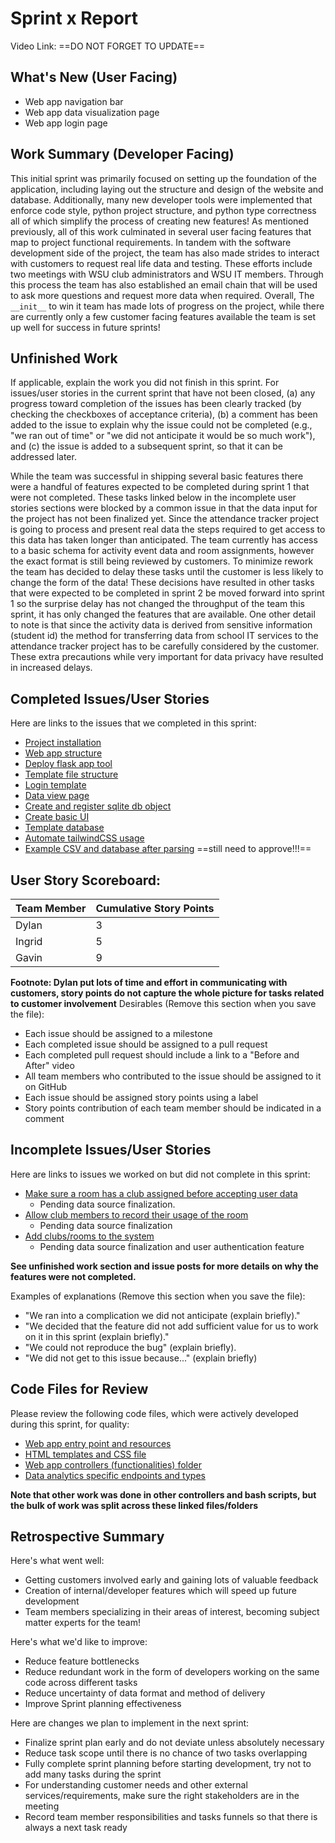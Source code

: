 # Sprint x Report
Video Link:  ==DO NOT FORGET TO UPDATE==
## What's New (User Facing)
* Web app navigation bar
* Web app data visualization page
* Web app login page
## Work Summary (Developer Facing)
This initial sprint was primarily focused on setting up the foundation of the application, including laying out the structure and design of the website and database. Additionally, many new developer tools were implemented that enforce code style, python project structure, and python type correctness all of which simplify the process of creating new features! As mentioned previously, all of this work culminated in several user facing features that map to project functional requirements. In tandem with the software development side of the project, the team has also made strides to interact with customers to request real life data and testing. These efforts include two meetings with WSU club administrators and WSU IT members. Through this process the team has also established an email chain that will be used to ask more questions and request more data when required. Overall, The `__init__` to win it team has made lots of progress on the project, while there are currently only a few customer facing features available the team is set up well for success in future sprints!
## Unfinished Work
If applicable, explain the work you did not finish in this sprint. For issues/user
stories in the current sprint that have not been closed, (a) any progress toward
completion of the issues has been clearly tracked (by checking the checkboxes of
acceptance criteria), (b) a comment has been added to the issue to explain why the
issue could not be completed (e.g., "we ran out of time" or "we did not anticipate
it would be so much work"), and (c) the issue is added to a subsequent sprint, so
that it can be addressed later.

While the team was successful in shipping several basic features there were a handful of features expected to be completed during sprint 1 that were not completed. These tasks linked below in the incomplete user stories sections were blocked by a common issue in that the data input for the project has not been finalized yet. Since the attendance tracker project is going to process and present real data the steps required to get access to this data has taken longer than anticipated. The team currently has access to a basic schema for activity event data and room assignments, however the exact format is still being reviewed by customers. To minimize rework the team has decided to delay these tasks until the customer is less likely to change the form of the data! These decisions have resulted in other tasks that were expected to be completed in sprint 2 be moved forward into sprint 1 so the surprise delay has not changed the throughput of the team this sprint, it has only changed the features that are available. One other detail to note is that since the activity data is derived from sensitive information (student id) the method for transferring data from school IT services to the attendance tracker project has to be carefully considered by the customer. These extra precautions while very important for data privacy have resulted in increased delays.
## Completed Issues/User Stories
Here are links to the issues that we completed in this sprint:
* [Project installation](https://github.com/users/GrTravis2/projects/5/views/1?pane=issue&itemId=132042509&issue=GrTravis2%7CWSU_Cpts_322%7C37)
* [Web app structure](https://github.com/users/GrTravis2/projects/5/views/1?pane=issue&itemId=130974069&issue=GrTravis2%7CWSU_Cpts_322%7C14)
* [Deploy flask app tool](https://github.com/users/GrTravis2/projects/5/views/1?pane=issue&itemId=130974238&issue=GrTravis2%7CWSU_Cpts_322%7C17)
* [Template file structure](https://github.com/users/GrTravis2/projects/5/views/1?pane=issue&itemId=131011376&issue=GrTravis2%7CWSU_Cpts_322%7C22)
* [Login template](https://github.com/users/GrTravis2/projects/5/views/1?pane=issue&itemId=131025687&issue=GrTravis2%7CWSU_Cpts_322%7C24)
* [Data view page](https://github.com/users/GrTravis2/projects/5/views/1?pane=issue&itemId=131885307&issue=GrTravis2%7CWSU_Cpts_322%7C29)
* [Create and register sqlite db object](https://github.com/users/GrTravis2/projects/5/views/1?pane=issue&itemId=131474203&issue=GrTravis2%7CWSU_Cpts_322%7C25)
* [Create basic UI](https://github.com/users/GrTravis2/projects/5/views/1?pane=issue&itemId=131711108&issue=GrTravis2%7CWSU_Cpts_322%7C27)
* [Template database](https://github.com/users/GrTravis2/projects/5/views/1?pane=issue&itemId=130946805&issue=GrTravis2%7CWSU_Cpts_322%7C12)
* [Automate tailwindCSS usage](https://github.com/users/GrTravis2/projects/5/views/1?pane=issue&itemId=131901656&issue=GrTravis2%7CWSU_Cpts_322%7C34)
* [Example CSV and database after parsing](https://github.com/users/GrTravis2/projects/5/views/1?pane=issue&itemId=131896377&issue=GrTravis2%7CWSU_Cpts_322%7C32) ==still need to approve!!!==
## User Story Scoreboard:
| Team Member | Cumulative Story Points |
| ----------- | ----------------------- |
| Dylan       | 3                       |
| Ingrid      | 5                       |
| Gavin       | 9                       |
**Footnote: Dylan put lots of time and effort in communicating with customers, story points do not capture the whole picture for tasks related to customer involvement**
 Desirables (Remove this section when you save the file):
* Each issue should be assigned to a milestone
* Each completed issue should be assigned to a pull request
* Each completed pull request should include a link to a "Before and After" video
* All team members who contributed to the issue should be assigned to it on GitHub
* Each issue should be assigned story points using a label
* Story points contribution of each team member should be indicated in a comment
## Incomplete Issues/User Stories
Here are links to issues we worked on but did not complete in this sprint:
* [Make sure a room has a club assigned before accepting user data](https://github.com/users/GrTravis2/projects/5/views/1?pane=issue&itemId=128355247&issue=GrTravis2%7CWSU_Cpts_322%7C3)
	* Pending data source finalization.
* [Allow club members to record their usage of the room](https://github.com/users/GrTravis2/projects/5/views/1?pane=issue&itemId=128385210&issue=GrTravis2%7CWSU_Cpts_322%7C10)
	* Pending data source finalization
* [Add clubs/rooms to the system](https://github.com/users/GrTravis2/projects/5/views/1?pane=issue&itemId=128356784&issue=GrTravis2%7CWSU_Cpts_322%7C8)
	* Pending data source finalization and user authentication feature

**See unfinished work section and issue posts for more details on why the features were not completed.**

Examples of explanations (Remove this section when you save the file):
* "We ran into a complication we did not anticipate (explain briefly)."
* "We decided that the feature did not add sufficient value for us to work on it in this sprint (explain briefly)."
* "We could not reproduce the bug" (explain briefly).
* "We did not get to this issue because..." (explain briefly)
## Code Files for Review
Please review the following code files, which were actively developed during this
sprint, for quality:
* [Web app entry point and resources](https://github.com/GrTravis2/WSU_Cpts_322/blob/master/attendance_tracker/app.py)
* [HTML templates and CSS file](https://github.com/GrTravis2/WSU_Cpts_322/tree/master/attendance_tracker/templates)
* [Web app controllers (functionalities) folder](https://github.com/GrTravis2/WSU_Cpts_322/tree/master/attendance_tracker/controllers)
* [Data analytics specific endpoints and types](https://github.com/GrTravis2/WSU_Cpts_322/blob/master/attendance_tracker/controllers/analytics.py)

**Note that other work was done in other controllers and bash scripts, but the bulk of work was split across these linked files/folders**

## Retrospective Summary
Here's what went well:
* Getting customers involved early and gaining lots of valuable feedback
* Creation of internal/developer features which will speed up future development
* Team members specializing in their areas of interest, becoming subject matter experts for the team!

Here's what we'd like to improve:
* Reduce feature bottlenecks
* Reduce redundant work in the form of developers working on the same code across different tasks
* Reduce uncertainty of data format and method of delivery
* Improve Sprint planning effectiveness

Here are changes we plan to implement in the next sprint:
* Finalize sprint plan early and do not deviate unless absolutely necessary
* Reduce task scope until there is no chance of two tasks overlapping
* Fully complete sprint planning before starting development, try not to add many tasks during the sprint
* For understanding customer needs and other external services/requirements, make sure the right stakeholders are in the meeting
* Record team member responsibilities and tasks funnels so that there is always a next task ready
